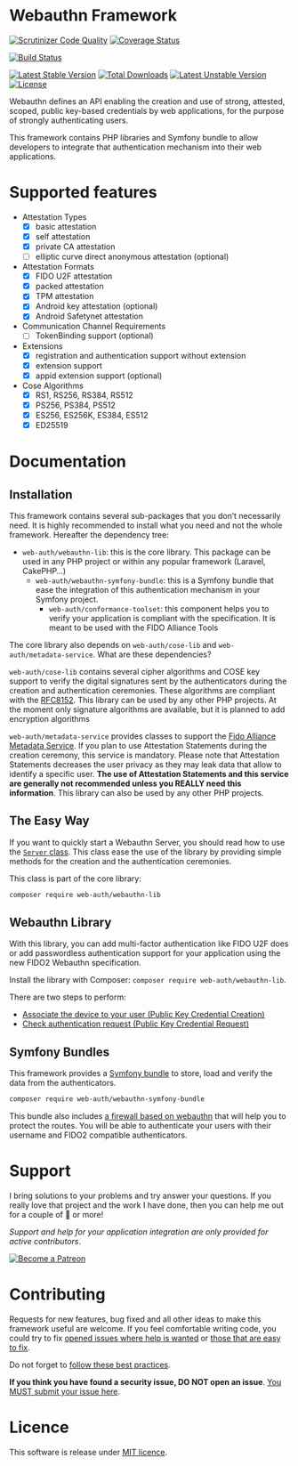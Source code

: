 Webauthn Framework
==================

[![Scrutinizer Code Quality](https://scrutinizer-ci.com/g/web-auth/webauthn-framework/badges/quality-score.png?b=v1.2)](https://scrutinizer-ci.com/g/web-auth/webauthn-framework/?branch=master)
[![Coverage Status](https://coveralls.io/repos/github/web-auth/webauthn-framework/badge.svg?branch=v1.2)](https://coveralls.io/github/web-auth/webauthn-framework?branch=master)

[![Build Status](https://travis-ci.org/web-auth/webauthn-framework.svg?branch=v1.2)](https://travis-ci.org/web-auth/webauthn-framework)

[![Latest Stable Version](https://poser.pugx.org/web-auth/webauthn-framework/v/stable.png)](https://packagist.org/packages/web-auth/webauthn-framework)
[![Total Downloads](https://poser.pugx.org/web-auth/webauthn-framework/downloads.png)](https://packagist.org/packages/web-auth/webauthn-framework)
[![Latest Unstable Version](https://poser.pugx.org/web-auth/webauthn-framework/v/unstable.png)](https://packagist.org/packages/web-auth/webauthn-framework)
[![License](https://poser.pugx.org/web-auth/webauthn-framework/license.png)](https://packagist.org/packages/web-auth/webauthn-framework)

Webauthn defines an API enabling the creation and use of strong, attested, scoped, public key-based credentials by web applications, for the purpose of strongly authenticating users.

This framework contains PHP libraries and Symfony bundle to allow developers to integrate that authentication mechanism into their web applications.

# Supported features

- Attestation Types
  - [x] basic attestation
  - [x] self attestation
  - [x] private CA attestation
  - [ ] elliptic curve direct anonymous attestation (optional)
- Attestation Formats
  - [x] FIDO U2F attestation
  - [x] packed attestation
  - [x] TPM attestation
  - [x] Android key attestation (optional) 
  - [x] Android Safetynet attestation
- Communication Channel Requirements
  - [ ] TokenBinding support (optional)
- Extensions
  - [x] registration and authentication support without extension
  - [x] extension support
  - [x] appid extension support (optional)
- Cose Algorithms
  - [x] RS1, RS256, RS384, RS512
  - [x] PS256, PS384, PS512
  - [x] ES256, ES256K, ES384, ES512
  - [x] ED25519

# Documentation

## Installation

This framework contains several sub-packages that you don’t necessarily need.
It is highly recommended to install what you need and not the whole framework.
Hereafter the dependency tree:

* `web-auth/webauthn-lib`: this is the core library. This package can be used in any PHP project or within any popular framework (Laravel, CakePHP…)
    * `web-auth/webauthn-symfony-bundle`: this is a Symfony bundle that ease the integration of this authentication mechanism in your Symfony project.
        * `web-auth/conformance-toolset`: this component helps you to verify your application is compliant with the specification. It is meant to be used with the FIDO Alliance Tools

The core library also depends on `web-auth/cose-lib` and `web-auth/metadata-service`. What are these dependencies?

`web-auth/cose-lib` contains several cipher algorithms and COSE key support to verify the digital signatures sent by the authenticators during the creation and authentication ceremonies.
These algorithms are compliant with the [RFC8152](https://tools.ietf.org/html/rfc8152).
This library can be used by any other PHP projects.
At the moment only signature algorithms are available, but it is planned to add encryption algorithms

`web-auth/metadata-service` provides classes to support the [Fido Alliance Metadata Service](https://fidoalliance.org/metadata/).
If you plan to use Attestation Statements during the creation ceremony, this service is mandatory.
Please note that Attestation Statements decreases the user privacy as they may leak data that allow to identify a specific user.
**The use of Attestation Statements and this service are generally not recommended unless you REALLY need this information**.
This library can also be used by any other PHP projects.

## The Easy Way

If you want to quickly start a Webauthn Server, you should read how to use the [`Server` class](doc/easy/Attestation.md).
This class ease the use of the library by providing simple methods for the creation and the authentication ceremonies.

This class is part of the core library:

```sh
composer require web-auth/webauthn-lib
```

## Webauthn Library

With this library, you can add multi-factor authentication like FIDO U2F does or
add passwordless authentication support for your application using the new FIDO2 Webauthn specification.

Install the library with Composer: `composer require web-auth/webauthn-lib`.

There are two steps to perform:

* [Associate the device to your user (Public Key Credential Creation)](doc/webauthn/PublicKeyCredentialCreation.md)
* [Check authentication request (Public Key Credential Request)](doc/webauthn/PublicKeyCredentialRequest.md)


## Symfony Bundles

This framework provides a [Symfony bundle](doc/symfony/index.md) to store, load and verify the data from the authenticators.

```sh
composer require web-auth/webauthn-symfony-bundle
```

This bundle also includes [a firewall based on webauthn](doc/symfony/firewall.md) that will help you to protect the routes.
You will be able to authenticate your users with their username and FIDO2 compatible authenticators. 

# Support

I bring solutions to your problems and try answer your questions.
If you really love that project and the work I have done, then you can help me out for a couple of :beers: or more!

*Support and help for your application integration are only provided for active contributors*.

[![Become a Patreon](https://c5.patreon.com/external/logo/become_a_patron_button.png)](https://www.patreon.com/FlorentMorselli)

# Contributing

Requests for new features, bug fixed and all other ideas to make this framework useful are welcome.
If you feel comfortable writing code, you could try to fix [opened issues where help is wanted](https://github.com/web-auth/webauthn-framework/issues?q=label%3A%22help+wanted%22) or [those that are easy to fix](https://github.com/web-auth/webauthn-framework/labels/easy-pick).

Do not forget to [follow these best practices](.github/CONTRIBUTING.md).

**If you think you have found a security issue, DO NOT open an issue**. [You MUST submit your issue here](https://gitter.im/Spomky/).

# Licence

This software is release under [MIT licence](LICENSE).
